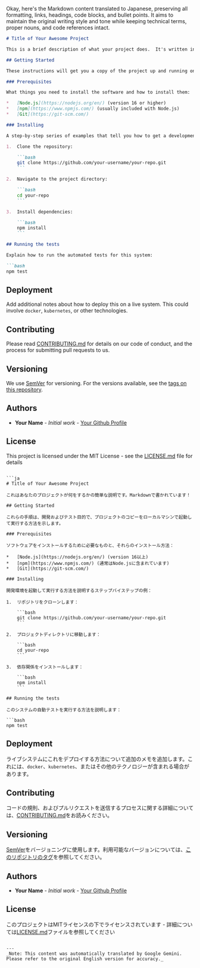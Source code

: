 Okay, here's the Markdown content translated to Japanese, preserving all formatting, links, headings, code blocks, and bullet points. It aims to maintain the original writing style and tone while keeping technical terms, proper nouns, and code references intact.

```markdown
# Title of Your Awesome Project

This is a brief description of what your project does.  It's written in Markdown!

## Getting Started

These instructions will get you a copy of the project up and running on your local machine for development and testing purposes.

### Prerequisites

What things you need to install the software and how to install them:

*   [Node.js](https://nodejs.org/en/) (version 16 or higher)
*   [npm](https://www.npmjs.com/) (usually included with Node.js)
*   [Git](https://git-scm.com/)

### Installing

A step-by-step series of examples that tell you how to get a development env running:

1.  Clone the repository:

    ```bash
    git clone https://github.com/your-username/your-repo.git
    ```

2.  Navigate to the project directory:

    ```bash
    cd your-repo
    ```

3.  Install dependencies:

    ```bash
    npm install
    ```

## Running the tests

Explain how to run the automated tests for this system:

```bash
npm test
```

## Deployment

Add additional notes about how to deploy this on a live system.  This could involve `docker`, `kubernetes`, or other technologies.

## Contributing

Please read [CONTRIBUTING.md](CONTRIBUTING.md) for details on our code of conduct, and the process for submitting pull requests to us.

## Versioning

We use [SemVer](https://semver.org/) for versioning. For the versions available, see the [tags on this repository](https://github.com/your-username/your-repo/tags).

## Authors

*   **Your Name** - *Initial work* - [Your Github Profile](https://github.com/your-username)

## License

This project is licensed under the MIT License - see the [LICENSE.md](LICENSE.md) file for details
```

```ja
# Title of Your Awesome Project

これはあなたのプロジェクトが何をするかの簡単な説明です。Markdownで書かれています！

## Getting Started

これらの手順は、開発およびテスト目的で、プロジェクトのコピーをローカルマシンで起動して実行する方法を示します。

### Prerequisites

ソフトウェアをインストールするために必要なものと、それらのインストール方法：

*   [Node.js](https://nodejs.org/en/) (version 16以上)
*   [npm](https://www.npmjs.com/) (通常はNode.jsに含まれています)
*   [Git](https://git-scm.com/)

### Installing

開発環境を起動して実行する方法を説明するステップバイステップの例：

1.  リポジトリをクローンします：

    ```bash
    git clone https://github.com/your-username/your-repo.git
    ```

2.  プロジェクトディレクトリに移動します：

    ```bash
    cd your-repo
    ```

3.  依存関係をインストールします：

    ```bash
    npm install
    ```

## Running the tests

このシステムの自動テストを実行する方法を説明します：

```bash
npm test
```

## Deployment

ライブシステムにこれをデプロイする方法について追加のメモを追加します。これには、`docker`、`kubernetes`、またはその他のテクノロジーが含まれる場合があります。

## Contributing

コードの規則、およびプルリクエストを送信するプロセスに関する詳細については、[CONTRIBUTING.md](CONTRIBUTING.md)をお読みください。

## Versioning

[SemVer](https://semver.org/)をバージョニングに使用します。利用可能なバージョンについては、[このリポジトリのタグ](https://github.com/your-username/your-repo/tags)を参照してください。

## Authors

*   **Your Name** - *Initial work* - [Your Github Profile](https://github.com/your-username)

## License

このプロジェクトはMITライセンスの下でライセンスされています - 詳細については[LICENSE.md](LICENSE.md)ファイルを参照してください
```

---
_Note: This content was automatically translated by Google Gemini. Please refer to the original English version for accuracy._